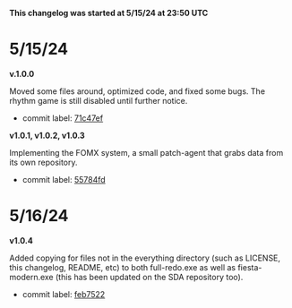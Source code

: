 **This changelog was started at 5/15/24 at 23:50 UTC**

# 5/15/24
**v.1.0.0**

Moved some files around, optimized code, and fixed some bugs. The rhythm game is still disabled until further notice. 
- commit label: [71c47ef](https://github.com/SketchedDoughnut/SDA-src/commit/71c47efb48474a1b1592015df1800b3d99122c8c)

**v1.0.1, v1.0.2, v1.0.3**

Implementing the FOMX system, a small patch-agent that grabs data from its own repository.
- commit label: [55784fd](https://github.com/SketchedDoughnut/SDA-src/commit/55784fdc090d7677c69eb0d199cb0b241efba0e5)

# 5/16/24
**v1.0.4**

Added copying for files not in the everything directory (such as LICENSE, this changelog, README, etc) to both full-redo.exe as well as fiesta-modern.exe (this has been updated on the SDA repository too).
- commit label: [feb7522](https://github.com/SketchedDoughnut/SDA-src/commit/feb752286b83275c9ac4f12fffad8137e2714c05)
